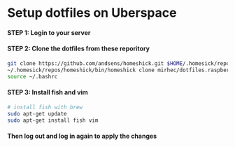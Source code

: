 # Setup dotfiles on Uberspace

#### STEP 1: Login to your server

#### STEP 2: Clone the dotfiles from these reporitory

```bash
git clone https://github.com/andsens/homeshick.git $HOME/.homesick/repos/homeshick
~/.homesick/repos/homeshick/bin/homeshick clone mirhec/dotfiles.raspberry
source ~/.bashrc
```

#### STEP 3: Install fish and vim
```bash
# install fish with brew
sudo apt-get update
sudo apt-get install fish vim
```

#### Then log out and log in again to apply the changes
